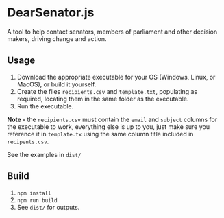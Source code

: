 # DearSenator.js

A tool to help contact senators, members of parliament and other decision makers, driving change and action.

## Usage

1. Download the appropriate executable for your OS (Windows, Linux, or MacOS), or build it yourself.
2. Create the files `recipients.csv` and `template.txt`, populating as required, locating them in the same folder as the executable.
3. Run the executable.

**Note -** the `recipients.csv` must contain the `email` and `subject` columns for the executable to work, everything else is up to you, just make sure you reference it in `template.tx` using the same column title included in `recipents.csv`.

See the examples in `dist/`

## Build

1. `npm install`
2. `npm run build`
3. See `dist/` for outputs.
